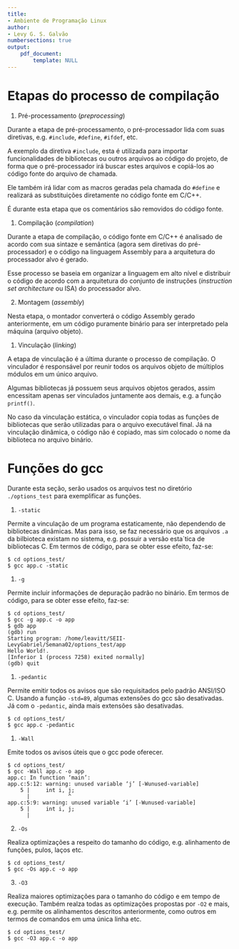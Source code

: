 ```yaml
---
title:
- Ambiente de Programação Linux
author:
- Levy G. S. Galvão
numbersections: true
output:
    pdf_document:
        template: NULL
---
```


<!-- sudo apt-get install pandoc -->
<!-- pandoc report.md -o report.pdf -->

# Etapas do processo de compilação

1. Pré-processamento (*preprocessing*)

Durante a etapa de pré-processamento, o pré-processador lida com suas diretivas, e.g. `#include`, `#define`, `#ifdef`, etc. 

A exemplo da diretiva `#include`, esta é utilizada para importar funcionalidades de bibliotecas ou outros arquivos ao código do projeto, de forma que o pré-processador irá buscar estes arquivos e copiá-los ao código fonte do arquivo de chamada.  

Ele também irá lidar com as macros geradas pela chamada do `#define` e realizará as substituições diretamente no código fonte em C/C++.

É durante esta etapa que os comentários são removidos do código fonte.

1. Compilação (*compilation*)

Durante a etapa de compilação, o código fonte em C/C++ é analisado de acordo com sua sintaze e semântica (agora sem diretivas do pré-processador) e o código na linguagem Assembly para a arquitetura do processador alvo é gerado.

Esse processo se baseia em organizar a linguagem em alto nível e distribuir o código de acordo com a arquitetura do conjunto de instruções (*instruction set architecture* ou ISA) do processador alvo.

2. Montagem (*assembly*)

Nesta etapa, o montador converterá o código Assembly gerado anteriormente, em um código puramente binário para ser interpretado pela máquina (arquivo objeto).

1. Vinculação (*linking*)

A etapa de vinculação é a última durante o processo de compilação. O vinculador é responsável por reunir todos os arquivos objeto de múltiplos módulos em um único arquivo. 

Algumas bibliotecas já possuem seus arquivos objetos gerados, assim encessitam apenas ser vinculados juntamente aos demais, e.g. a função `printf()`.

No caso da vinculação estática, o vinculador copia todas as funções de bibliotecas que serão utilizadas para o arquivo executável final. Já na vinculação dinâmica, o código não é copiado, mas sim colocado o nome da biblioteca no arquivo binário.


# Funções do gcc

Durante esta seção, serão usados os arquivos test no diretório `./options_test` para exemplificar as funções.

1. `-static`

Permite a vinculação de um programa estaticamente, não dependendo de bibliotecas dinâmicas. Mas para isso, se faz necessário que os arquivos `.a` da bilbioteca existam no sistema, e.g. possuir a versão esta´tica de bibliotecas C. Em termos de código, para se obter esse efeito, faz-se:

```{sh}
$ cd options_test/
$ gcc app.c -static
```

1. `-g`

Permite incluir informações de depuração padrão no binário. Em termos de código, para se obter esse efeito, faz-se:

```{sh}
$ cd options_test/
$ gcc -g app.c -o app
$ gdb app
(gdb) run
Starting program: /home/leavitt/SEII-LevyGabriel/Semana02/options_test/app 
Hello World!.
[Inferior 1 (process 7258) exited normally]
(gdb) quit
```

1. `-pedantic`

Permite emitir todos os avisos que são requisitados pelo padrão ANSI/ISO C. Usando a função `-std=89`, algumas extensões do gcc são desativadas. Já com o `-pedantic`, ainda mais extensões são desativadas.

```{sh}
$ cd options_test/
$ gcc app.c -pedantic
```

1. `-Wall`

Emite todos os avisos úteis que o gcc pode oferecer.

```{sh}
$ cd options_test/
$ gcc -Wall app.c -o app
app.c: In function ‘main’:
app.c:5:12: warning: unused variable ‘j’ [-Wunused-variable]
    5 |     int i, j;
      |            ^
app.c:5:9: warning: unused variable ‘i’ [-Wunused-variable]
    5 |     int i, j;
      |
```

2. `-Os`

Realiza optimizações a respeito do tamanho do código, e.g. alinhamento de funções, pulos, laços etc.

```{sh}
$ cd options_test/
$ gcc -Os app.c -o app
```

3. `-O3`

Realiza maiores optimizações para o tamanho do código e em tempo de execução. Também realza todas as optimizações propostas por `-O2` e mais, e.g. permite os alinhamentos descritos anteriormente, como outros em termos de comandos em uma única linha etc.

```{sh}
$ cd options_test/
$ gcc -O3 app.c -o app
```

